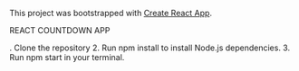 This project was bootstrapped with [Create React App](https://github.com/facebookincubator/create-react-app).

REACT COUNTDOWN APP

. Clone the repository
2. Run npm install to install Node.js dependencies.
3. Run npm start in your terminal.
